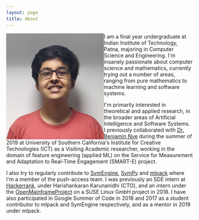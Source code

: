 ```yaml
---
layout: page
title: About
---
```


<img style = "float: left" width = "264" height = "286" src = "/assets/Portrait.png">

I am a final year undergraduate at Indian Institute of Technology, Patna, majoring in Computer Science and Engineering. I'm insanely passionate about computer science and mathematics, currently trying out a number of areas, ranging from pure mathematics to machine learning and software systems.

I'm primarily interested in theoretical and applied research, in the broader areas of Artificial Intelligence and Software Systems. I previously collaborated with [Dr. Benjamin Nye](http://ict.usc.edu/profile/benjamin-nye/) during the summer of 2019 at University of Southern California's Institute for Creative Technologies (ICT) as a Visiting Academic researcher, working in the domain of feature engineering (applied ML) on the Service for Measurement and Adaptation to Real-Time Engagement (SMART-E) project.

I also try to regularly contribute to [SymEngine](https://github.com/symengine/symengine), [SymPy](https://github.com/sympy/sympy) and [mlpack](https://github.com/mlpack/mlpack) where I'm a member of the push-access team. I was previously an SDE intern at [Hackerrank](https://www.hackerrank.com/), under Harishankaran Karunanidhi (CTO), and an intern under the [OpenMainframeProject](https://www.openmainframeproject.org/) on a SUSE Linux GmbH project in 2018. I have also participated in Google Summer of Code in 2018 and 2017 as a student contributor to mlpack and SymEngine respectively, and as a mentor in 2019 under mlpack.
